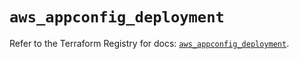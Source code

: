 # `aws_appconfig_deployment`

Refer to the Terraform Registry for docs: [`aws_appconfig_deployment`](https://registry.terraform.io/providers/hashicorp/aws/5.83.1/docs/resources/appconfig_deployment).
